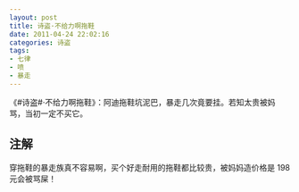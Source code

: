 ```yaml
---
layout: post
title: 诗盗·不给力啊拖鞋
date: 2011-04-24 22:02:16
categories: 诗盗
tags:
- 七律
- 喷
- 暴走
---
```

《#诗盗#·不给力啊拖鞋》：阿迪拖鞋坑泥巴，暴走几次竟要挂。若知太贵被妈骂，当初一定不买它。

## 注解
穿拖鞋的暴走族真不容易啊，买个好走耐用的拖鞋都比较贵，被妈妈造价格是 198 元会被骂屎！
